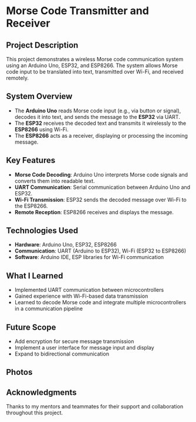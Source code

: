# Morse Code Transmitter and Receiver

## Project Description
This project demonstrates a wireless Morse code communication system using an Arduino Uno, ESP32, and ESP8266. The system allows Morse code input to be translated into text, transmitted over Wi-Fi, and received remotely.

## System Overview
- The **Arduino Uno** reads Morse code input (e.g., via button or signal), decodes it into text, and sends the message to the **ESP32** via UART.
- The **ESP32** receives the decoded text and transmits it wirelessly to the **ESP8266** using Wi-Fi.
- The **ESP8266** acts as a receiver, displaying or processing the incoming message.

## Key Features
- **Morse Code Decoding**: Arduino Uno interprets Morse code signals and converts them into readable text.
- **UART Communication**: Serial communication between Arduino Uno and ESP32.
- **Wi-Fi Transmission**: ESP32 sends the decoded message over Wi-Fi to the ESP8266.
- **Remote Reception**: ESP8266 receives and displays the message.

## Technologies Used
- **Hardware**: Arduino Uno, ESP32, ESP8266
- **Communication**: UART (Arduino to ESP32), Wi-Fi (ESP32 to ESP8266)
- **Software**: Arduino IDE, ESP libraries for Wi-Fi communication

## What I Learned
- Implemented UART communication between microcontrollers
- Gained experience with Wi-Fi-based data transmission
- Learned to decode Morse code and integrate multiple microcontrollers in a communication pipeline

## Future Scope
- Add encryption for secure message transmission
- Implement a user interface for message input and display
- Expand to bidirectional communication

## Photos


## Acknowledgments
Thanks to my mentors and teammates for their support and collaboration throughout this project.
